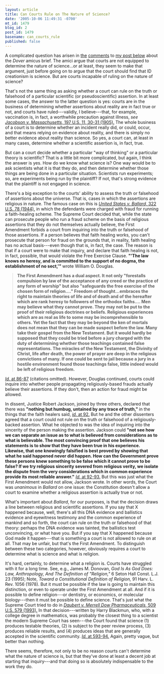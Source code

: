 ```yaml
---
layout: article
title: Can Courts Rule on The Nature of Science?
date: '2005-10-06 11:49:31 -0700'
mt_id: 1479
blog_id: 2
post_id: 1479
basename: can_courts_rule
published: false
---
```

A complicated question has arisen in <a href="http://www.pandasthumb.org/archives/2005/10/the_pseudo-scie.html#comment-51107">the</a> <a href="http://www.pandasthumb.org/archives/2005/10/the_pseudo-scie.html#comment-51211">comments</a> to <a href="http://www.pandasthumb.org/archives/2005/10/the_pseudo-scie.html">my post below</a> about the <em>Dover </em>amicus brief. The amici argue that courts are not equipped to determine the nature of science...or at least, they seem to make that argument, just before going on to argue that the court should find that ID creationism is science. But are courts incapable of ruling on the nature of science? 

<!--more-->

That's not the same thing as asking whether a court can rule on the truth or falsehood of a particular scientific (or pseudoscientific) assertion. In at least some cases, the answer to the latter question is yes: courts are in the business of determining whether assertions about reality are in fact true or not, and courts have ruled---validly, I believe---that, for example, vaccination is, in fact, a worthwhile precaution against illness, <em>see <a href="http://caselaw.lp.findlaw.com/scripts/getcase.pl?navby=case&court=us&vol=197&page=11#31">Jacobson v. Massachusetts, </em>197 U.S. 11, 30-31 (1905).</a> The whole business of a court is to determine whether an incident really did, or could, occur, and that means relying on evidence about reality, and there is simply no better evidence about reality than science. So yes, a court can, at least in many cases, determine whether a scientific assertion is, in fact, true.

But can a court decide whether a particular "way of thinking" or a particular theory is scientific? That is a little bit more complicated, but again, I think the answer is yes. How do we know what science is? One way would be to ask scientists what it is that they do, and then determine whether those things are being done in a particular situation. Scientists run experiments; so, are experiments being run by the plaintiff? If not, that's strong evidence that the plaintiff is not engaged in science. 

There's a big exception to the courts' ability to assess the truth or falsehood of assertions about the universe. That is, cases in which the assertions are religious in nature. The famous case on this is <em><a href="http://caselaw.lp.findlaw.com/scripts/getcase.pl?navby=case&court=us&vol=322&page=78">United States v. Ballard, </em>322 U.S. 78 (1944),</a> in which the defendants were charged with fraud for running a faith-healing scheme. The Supreme Court decided that, while the state can prosecute people who run a fraud scheme on the basis of religious assertions that they do not themselves actually believe, the First Amendment forbids a court from inquiring into the truth or falsehood of those assertions. If a person believes that faith healing works, you can't prosecute that person for fraud on the grounds that, in reality, faith healing has no actual basis---even though that is, in fact, the case. The reason is that if a court were to make that inquiry, and declare that faith healing is not, in fact, possible, that would violate the Free Exercise Clause. <strong>"'The law knows no heresy, and is committed to the support of no dogma, the establishment of no sect,'" </strong>wrote William O. Douglas.  <blockquote><strong>The First Amendment has a dual aspect. It not only "forestalls compulsion by law of the acceptance of any creed or the practice of any form of worship" but also "safeguards the free exercise of the chosen form of religion...." Freedom of thought...embraces the right to maintain theories of life and of death and of the hereafter which are rank heresy to followers of the orthodox faiths.... Men may believe what they cannot prove. They may not be put to the proof of their religious doctrines or beliefs. Religious experiences which are as real as life to some may be incomprehensible to others. Yet the fact that they may be beyond the ken of mortals does not mean that they can be made suspect before the law. Many take their gospel from the New Testament. But it would hardly be supposed that they could be tried before a jury charged with the duty of determining whether those teachings contained false representations. The miracles of the New Testament, the Divinity of Christ, life after death, the power of prayer are deep in the religious convictions of many. If one could be sent to jail because a jury in a hostile environment found those teachings false, little indeed would be left of religious freedom. </strong></blockquote>

<em><a href="http://caselaw.lp.findlaw.com/scripts/getcase.pl?navby=case&court=us&vol=322&page=78#87">Id. </em>at 86-87</a> (citations omitted). However, Douglas continued, courts could inquire into whether people propagating religiously-based frauds actually believe their assertions. If they don't, then an action for fraud might be allowed.

In dissent, Justice Robert Jackson, joined by three others, declared that there was <strong>"nothing but humbug, untained by any trace of truth," </strong>in the things that the faith healers said, <em><a href="http://caselaw.lp.findlaw.com/scripts/getcase.pl?navby=case&court=us&vol=322&page=78#92">id.</em> at 92.</a> But he and the other dissenters agreed that a court could not rule on the truth or falsehood of a religiously-backed assertion. What he objected to was the idea of inquiring into the sincerity of the person making the assertion. Jackson could <strong>"not see how we can separate an issue as to what is believed from considerations as to what is believable. The most convincing proof that one believes his statements is to show that they have been true in his experience. Likewise, that one knowingly falsified is best proved by showing that what he said happened never did happen. How can the Government prove these persons knew something to be false which it cannot prove to be false? If we try religious sincerity severed from religious verity, we isolate the dispute from the very considerations which in common experience provide its most reliable answer."</strong> <em><a href="http://caselaw.lp.findlaw.com/scripts/getcase.pl?navby=case&court=us&vol=322&page=78#93">Id.</em> at 92-93.</a> But this was just what the First Amendment would not allow, Jackson wrote. In other words, the Court was <em>unanimous </em>in <em>Ballard </em>on one issue: the Constitution doesn't allow a court to examine whether a religious assertion is actually true or not.

What's important about <em>Ballard</em>, for our purposes, is that the decision draws a line between religious and scientific assertions. If you say that X happened because, well, there's all this DNA evidence and ballistics evidence and eyewitness testimony and the common experience of mankind and so forth, the court can rule on the truth or falsehood of that theory: perhaps the DNA evidence was tainted, the ballistics test unconvincing, or what have you. But if you say that X happened because God made it happen---that is something a court is not allowed to rule on at all. That may be unfair, but that's the First Amendment. To distinguish between these two categories, however, obviously requires a court to determine what is science and what is religion.

It's hard, certainly, to determine what a religion is. Courts have struggled with it for a long time. See, e.g., James M. Donovan, <em>God Is As God Does: Law, Anthropology, And The Definition of "Religion," </em>6 Seton Hall Const. L.J. 23 (1995); Note, <em>Toward a Constitutional Definition of Religion, </em>91 Harv. L. Rev. 1056 (1978). But it must be possible if the law is going to maintain this distinction, or even to operate under the First Amendment at all. And if it is possible to define religion---or dentistry, or economics, or molecular biology---then it must be possible to define science. That's just what the Supreme Court tried to do in <em><a href="http://caselaw.lp.findlaw.com/scripts/getcase.pl?navby=case&court=us&vol=509&page=579">Daubert v. Merrell Dow Pharmaceuticals,</em> 509 U.S. 579 (1993).</a> In that decision---written by Harry Blackmun, who, with a college degree in mathematics, was probably the closest thing to a scientist the modern Supreme Court has seen---the Court found that science (1) produces testable theories, (2) is subject to the peer review process, (3) produces reliable results, and (4) produces ideas that are generally accepted in the scientific community. <a href="http://caselaw.lp.findlaw.com/scripts/getcase.pl?navby=case&court=us&vol=509&page=579#594"><em>Id. </em>at 593-94.</a> Again, pretty vague, but better than nothing. 

There seems, therefore, not only to be no reason courts can't determine what the nature of science is, but that they've done at least a decent job at starting that inquiry---and that doing so is absolutely indispensable to the work they do.
